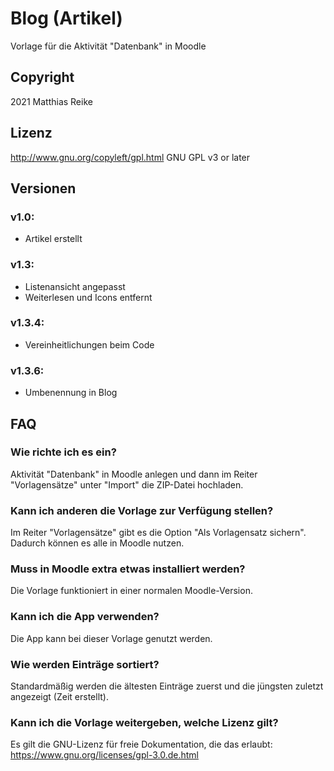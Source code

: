 # Blog (Artikel)
Vorlage für die Aktivität "Datenbank" in Moodle

## Copyright
2021 Matthias Reike

## Lizenz
http://www.gnu.org/copyleft/gpl.html GNU GPL v3 or later

## Versionen

### v1.0:
- Artikel erstellt

### v1.3:
- Listenansicht angepasst
- Weiterlesen und Icons entfernt

### v1.3.4:
- Vereinheitlichungen beim Code

### v1.3.6:
- Umbenennung in Blog

## FAQ

### Wie richte ich es ein?
Aktivität "Datenbank" in Moodle anlegen und dann im Reiter "Vorlagensätze" unter "Import" die ZIP-Datei hochladen.

### Kann ich anderen die Vorlage zur Verfügung stellen?
Im Reiter "Vorlagensätze" gibt es die Option "Als Vorlagensatz sichern". Dadurch können es alle in Moodle nutzen.

### Muss in Moodle extra etwas installiert werden?
Die Vorlage funktioniert in einer normalen Moodle-Version.

### Kann ich die App verwenden?
Die App kann bei dieser Vorlage genutzt werden.

### Wie werden Einträge sortiert?
Standardmäßig werden die ältesten Einträge zuerst und die jüngsten zuletzt angezeigt (Zeit erstellt).

### Kann ich die Vorlage weitergeben, welche Lizenz gilt?
Es gilt die GNU-Lizenz für freie Dokumentation, die das erlaubt: https://www.gnu.org/licenses/gpl-3.0.de.html